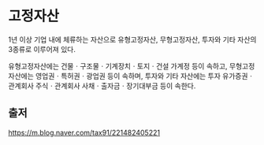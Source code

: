 # 고정자산

1년 이상 기업 내에 체류하는 자산으로 유형고정자산, 무형고정자산, 투자와 기타 자산의 3종류로 이루어져 있다.

유형고정자산에는 건물ㆍ구조물ㆍ기계장치ㆍ토지ㆍ건설 가계정 등이 속하고, 무형고정자산에는 영업권ㆍ특허권ㆍ광업권 등이 속하며, 투자와 기타 자산에는 투자 유가증권ㆍ관계회사 주식ㆍ관계회사 사채ㆍ출자금ㆍ장기대부금 등이 속한다. 

## 출저

https://m.blog.naver.com/tax91/221482405221
